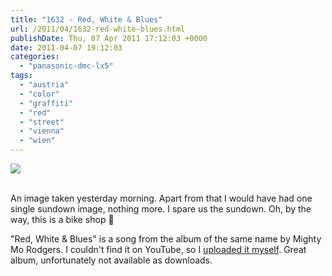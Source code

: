 ```yaml
---
title: "1632 - Red, White & Blues"
url: /2011/04/1632-red-white-blues.html
publishDate: Thu, 07 Apr 2011 17:12:03 +0000
date: 2011-04-07 19:12:03
categories: 
  - "panasonic-dmc-lx5"
tags: 
  - "austria"
  - "color"
  - "graffiti"
  - "red"
  - "street"
  - "vienna"
  - "wien"
---
```

<div class="container">
<div class="center"><a target="_blank" href="https://d25zfm9zpd7gm5.cloudfront.net/1200x1200/2011/20110406_084104_ps.jpg"><img src="https://d25zfm9zpd7gm5.cloudfront.net/0600x0600/2011/20110406_084104_ps.jpg" /></a></div>
</div>
<br />

An image taken yesterday morning. Apart from that I would have had one single sundown image, nothing more. I spare us the sundown. Oh, by the way, this is a bike shop 🙂


"Red, White & Blues" is a song from the album of the same name by Mighty Mo Rodgers. I couldn't find it on YouTube, so I <a target="_blank" href="http://www.youtube.com/watch?v=akAuvNasd2M">uploaded it myself</a>. Great album, unfortunately not available as downloads.
